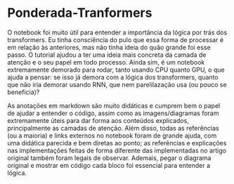 # Ponderada-Tranformers

O notebook foi muito útil para entender a importância da lógica por trás dos transformers. Eu tinha consciência do pulo que essa forma de processar é em relação às anteriores, mas não tinha ideia do quão grande foi esse passo. O tutorial ajudou a ter uma ideia mais concreta da camada de atenção e o seu papel em todo processo.
Ainda sim, é um notebook extremamente demorado para rodar, tanto usando CPU quanto GPU, o que ajuda a pensar: se isso já demora com a lógica dos transformers, quanto que não iria demorar usando RNN, que nem parelilazação usa (ou pouco se beneficia)?

As anotações em markdown são muito didáticas e cumprem bem o papel de ajudar a entender o código, assim como as imagens/diagramas foram extremamente úteis para dar forma aos conteúdos explicados, principalmente as camadas de atenção. Além disso, todas as referências (ou a maioria) e links externos no notebook foram de grande ajuda, com uma didática parecida e bem diretas ao ponto; as referências e explicações nas implementações feitas de forma diferente das implementadas no artigo original também foram legais de observar. Ademais, pegar o diagrama original e mostrar em código cada bloco foi essencial para entender a lógica.


